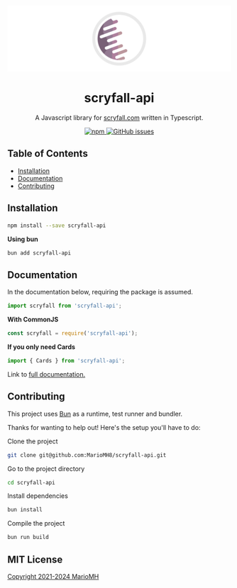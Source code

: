 ![banner.png](.idea%2Fbanner.png)

<h1 align="center">
  scryfall-api
</h1>

<p align="center">
  A Javascript library for <a href='https://scryfall.com/docs/api' target='_blank'>scryfall.com</a> written in Typescript.
</p>

<p align="center">
    <a href="https://www.npmjs.com/package/scryfall-api" rel="nofollow">
        <img src="https://camo.githubusercontent.com/a172c58fbefc7103cb230b872119a85914a463f32958ea9e4e1f3ad9d7e1a100/68747470733a2f2f696d672e736869656c64732e696f2f6e706d2f762f7363727966616c6c2d6170693f7374796c653d666c61742d737175617265" alt="npm" data-canonical-src="https://img.shields.io/npm/v/scryfall-api?style=flat-square" style="max-width: 100%;">
    </a>
    <a href="https://github.com/MarioMH8/scryfall-api">
        <img src="https://camo.githubusercontent.com/93378eea577b6b00f04b1fbfa5dc6871778ff3f6b4de76833a6211d35770f6c4/68747470733a2f2f696d672e736869656c64732e696f2f6769746875622f6973737565732f6d6172696f6d68382f7363727966616c6c2d6170693f7374796c653d666c61742d737175617265" alt="GitHub issues" data-canonical-src="https://img.shields.io/github/issues/mariomh8/scryfall-api?style=flat-square" style="max-width: 100%;">
    </a>
</p>

## Table of Contents

- [Installation](#installation)
- [Documentation](#documentation)
- [Contributing](#contributing)

## Installation

```bash
npm install --save scryfall-api
```

**Using bun**

```bash
bun add scryfall-api
```

## Documentation

In the documentation below, requiring the package is assumed.

```js
import scryfall from 'scryfall-api';
```


**With CommonJS**

```js
const scryfall = require('scryfall-api');
```

**If you only need Cards**

```js
import { Cards } from 'scryfall-api';
```

Link to [full documentation.](./DOCUMENTATION.md)

## Contributing

This project uses [Bun](https://bun.sh) as a runtime, test runner and bundler.

Thanks for wanting to help out! Here's the setup you'll have to do:

Clone the project

```bash
git clone git@github.com:MarioMH8/scryfall-api.git
```

Go to the project directory

```bash
cd scryfall-api
```

Install dependencies

```bash
bun install
```

Compile the project

```bash
bun run build
```

## MIT License

[Copyright 2021-2024 MarioMH](./LICENSE)
